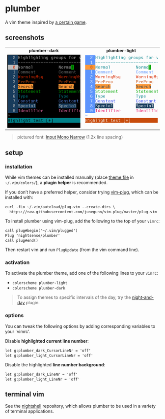 <h1 id="plumber">plumber</h1>

<p>A vim theme inspired by <a href="http://ian-albert.com/games/super_mario_bros_maps/">a certain game</a>.</p>

<h2 id="screenshots">screenshots</h2>

<table>
<tr><td align="center"><strong>plumber-dark</strong></td><td align="center"><strong>plumber-light</strong></td></tr>
<tr>
<td><img src="/img/screenshot-plumber-dark.png" alt="screenshot of the plumber-dark vim theme" width="288" /></td>
<td align="center"><img src="/img/screenshot-plumber-light.png" alt="screenshot of the plumber-light vim theme" width="288" /></td>
</tr>
</table>

<blockquote>
  <p>pictured font: <a href="http://input.fontbureau.com/">Input Mono Narrow</a> (1.2x line spacing)</p>
</blockquote>

<h2 id="setup">setup</h2>

<h3 id="installation">installation</h3>

<p>While vim themes can be installed manually (place <a href="https://github.com/nightsense/plumber/tree/master/colors">theme file</a> in <code class="highlighter-rouge">~/.vim/colors/</code>), a <strong>plugin helper</strong> is recommended.</p>

<p>If you don’t have a preferred helper, consider trying <a href="https://github.com/junegunn/vim-plug">vim-plug</a>, which can be installed with:</p>

<div class="highlighter-rouge"><pre class="highlight"><code>curl -fLo ~/.vim/autoload/plug.vim --create-dirs \
  https://raw.githubusercontent.com/junegunn/vim-plug/master/plug.vim
</code></pre>
</div>

<p>To install plumber using vim-plug, add the following to the top of your <code class="highlighter-rouge">vimrc</code>:</p>

<div class="highlighter-rouge"><pre class="highlight"><code>call plug#begin('~/.vim/plugged')
Plug 'nightsense/plumber'
call plug#end()
</code></pre>
</div>

<p>Then restart vim and run <code class="highlighter-rouge">PlugUpdate</code> (from the vim command line).</p>

<h3 id="activation">activation</h3>

<p>To activate the plumber theme, add one of the following lines to your <code class="highlighter-rouge">vimrc</code>:</p>

<ul>
  <li><code class="highlighter-rouge">colorscheme plumber-light</code></li>
  <li><code class="highlighter-rouge">colorscheme plumber-dark</code></li>
</ul>

<blockquote>
  <p>To assign themes to specific intervals of the day, try the <a href="https://github.com/nightsense/night-and-day">night-and-day</a> plugin.</p>
</blockquote>

<h3 id="options">options</h3>

<p>You can tweak the following options by adding corresponding variables to your `vimrc’.</p>

<p>Disable <strong>highlighted current line number</strong>:</p>

<div class="highlighter-rouge"><pre class="highlight"><code>let g:plumber_dark_CursorLineNr = 'off'
let g:plumber_light_CursorLineNr = 'off'
</code></pre>
</div>

<p>Disable the highlighted <strong>line number background</strong>:</p>

<div class="highlighter-rouge"><pre class="highlight"><code>let g:plumber_dark_LineNr = 'off'
let g:plumber_light_LineNr = 'off'
</code></pre>
</div>

<h2 id="terminal-vim">terminal vim</h2>

<p>See the <a href="https://github.com/nightsense/nightshell">nightshell</a> repository, which allows plumber to be used in a variety of terminal applications.</p>
